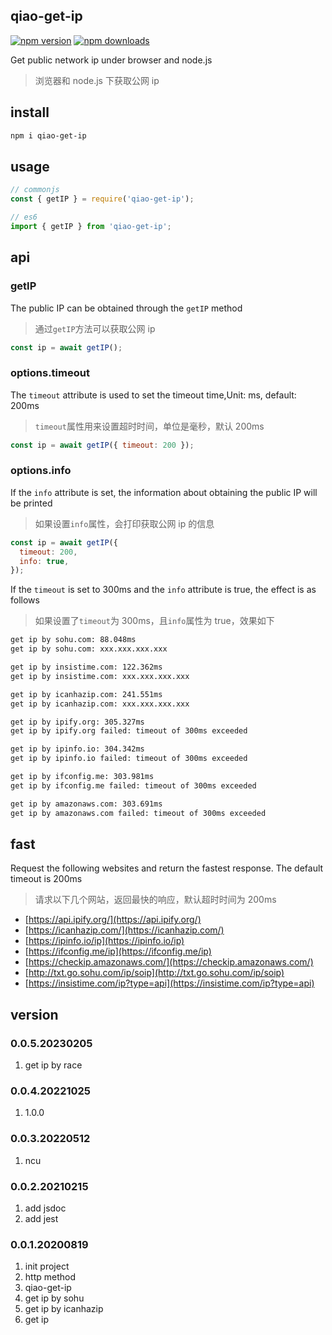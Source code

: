 ## qiao-get-ip

[![npm version](https://img.shields.io/npm/v/qiao-get-ip.svg?style=flat-square)](https://www.npmjs.org/package/qiao-get-ip)
[![npm downloads](https://img.shields.io/npm/dm/qiao-get-ip.svg?style=flat-square)](https://npm-stat.com/charts.html?package=qiao-get-ip)

Get public network ip under browser and node.js

> 浏览器和 node.js 下获取公网 ip

## install

```bash
npm i qiao-get-ip
```

## usage

```javascript
// commonjs
const { getIP } = require('qiao-get-ip');

// es6
import { getIP } from 'qiao-get-ip';
```

## api

### getIP

The public IP can be obtained through the `getIP` method

> 通过`getIP`方法可以获取公网 ip

```javascript
const ip = await getIP();
```

### options.timeout

The `timeout` attribute is used to set the timeout time,Unit: ms, default: 200ms

> `timeout`属性用来设置超时时间，单位是毫秒，默认 200ms

```javascript
const ip = await getIP({ timeout: 200 });
```

### options.info

If the `info` attribute is set, the information about obtaining the public IP will be printed

> 如果设置`info`属性，会打印获取公网 ip 的信息

```javascript
const ip = await getIP({
  timeout: 200,
  info: true,
});
```

If the `timeout` is set to 300ms and the `info` attribute is true, the effect is as follows

> 如果设置了`timeout`为 300ms，且`info`属性为 true，效果如下

```bash
get ip by sohu.com: 88.048ms
get ip by sohu.com: xxx.xxx.xxx.xxx

get ip by insistime.com: 122.362ms
get ip by insistime.com: xxx.xxx.xxx.xxx

get ip by icanhazip.com: 241.551ms
get ip by icanhazip.com: xxx.xxx.xxx.xxx

get ip by ipify.org: 305.327ms
get ip by ipify.org failed: timeout of 300ms exceeded

get ip by ipinfo.io: 304.342ms
get ip by ipinfo.io failed: timeout of 300ms exceeded

get ip by ifconfig.me: 303.981ms
get ip by ifconfig.me failed: timeout of 300ms exceeded

get ip by amazonaws.com: 303.691ms
get ip by amazonaws.com failed: timeout of 300ms exceeded
```

## fast

Request the following websites and return the fastest response. The default timeout is 200ms

> 请求以下几个网站，返回最快的响应，默认超时时间为 200ms

- [https://api.ipify.org/](https://api.ipify.org/)
- [https://icanhazip.com/](https://icanhazip.com/)
- [https://ipinfo.io/ip](https://ipinfo.io/ip)
- [https://ifconfig.me/ip](https://ifconfig.me/ip)
- [https://checkip.amazonaws.com/](https://checkip.amazonaws.com/)
- [http://txt.go.sohu.com/ip/soip](http://txt.go.sohu.com/ip/soip)
- [https://insistime.com/ip?type=api](https://insistime.com/ip?type=api)

## version

### 0.0.5.20230205

1. get ip by race

### 0.0.4.20221025

1. 1.0.0

### 0.0.3.20220512

1. ncu

### 0.0.2.20210215

1. add jsdoc
2. add jest

### 0.0.1.20200819

1. init project
2. http method
3. qiao-get-ip
4. get ip by sohu
5. get ip by icanhazip
6. get ip
